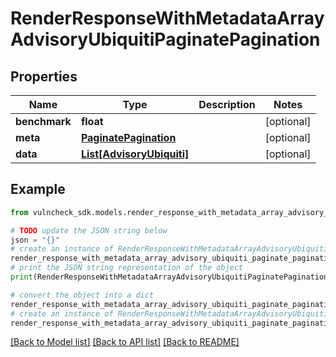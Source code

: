 # RenderResponseWithMetadataArrayAdvisoryUbiquitiPaginatePagination


## Properties

Name | Type | Description | Notes
------------ | ------------- | ------------- | -------------
**benchmark** | **float** |  | [optional] 
**meta** | [**PaginatePagination**](PaginatePagination.md) |  | [optional] 
**data** | [**List[AdvisoryUbiquiti]**](AdvisoryUbiquiti.md) |  | [optional] 

## Example

```python
from vulncheck_sdk.models.render_response_with_metadata_array_advisory_ubiquiti_paginate_pagination import RenderResponseWithMetadataArrayAdvisoryUbiquitiPaginatePagination

# TODO update the JSON string below
json = "{}"
# create an instance of RenderResponseWithMetadataArrayAdvisoryUbiquitiPaginatePagination from a JSON string
render_response_with_metadata_array_advisory_ubiquiti_paginate_pagination_instance = RenderResponseWithMetadataArrayAdvisoryUbiquitiPaginatePagination.from_json(json)
# print the JSON string representation of the object
print(RenderResponseWithMetadataArrayAdvisoryUbiquitiPaginatePagination.to_json())

# convert the object into a dict
render_response_with_metadata_array_advisory_ubiquiti_paginate_pagination_dict = render_response_with_metadata_array_advisory_ubiquiti_paginate_pagination_instance.to_dict()
# create an instance of RenderResponseWithMetadataArrayAdvisoryUbiquitiPaginatePagination from a dict
render_response_with_metadata_array_advisory_ubiquiti_paginate_pagination_from_dict = RenderResponseWithMetadataArrayAdvisoryUbiquitiPaginatePagination.from_dict(render_response_with_metadata_array_advisory_ubiquiti_paginate_pagination_dict)
```
[[Back to Model list]](../README.md#documentation-for-models) [[Back to API list]](../README.md#documentation-for-api-endpoints) [[Back to README]](../README.md)



